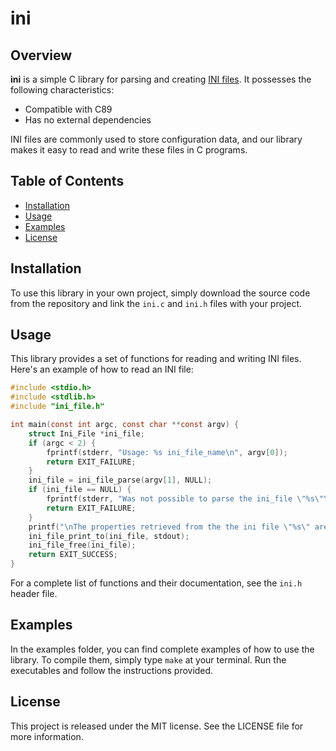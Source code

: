 # ini

## Overview

**ini** is a simple C library for parsing and creating [INI files](https://en.wikipedia.org/wiki/INI_file). It possesses the following characteristics:

- Compatible with C89
- Has no external dependencies

INI files are commonly used to store configuration data, and our library makes it easy to read and write these files in C programs.

## Table of Contents

- [Installation](#installation)
- [Usage](#usage)
- [Examples](#examples)
- [License](#license)

## Installation

To use this library in your own project, simply download the source code from the repository and link the `ini.c` and `ini.h` files with your project.

## Usage

This library provides a set of functions for reading and writing INI files. Here's an example of how to read an INI file:

```c
#include <stdio.h>
#include <stdlib.h>
#include "ini_file.h"

int main(const int argc, const char **const argv) {
    struct Ini_File *ini_file;
    if (argc < 2) {
        fprintf(stderr, "Usage: %s ini_file_name\n", argv[0]);
        return EXIT_FAILURE;
    }
    ini_file = ini_file_parse(argv[1], NULL);
    if (ini_file == NULL) {
        fprintf(stderr, "Was not possible to parse the ini_file \"%s\"\n", argv[1]);
        return EXIT_FAILURE;
    }
    printf("\nThe properties retrieved from the the ini file \"%s\" are:\n\n", argv[1]);
    ini_file_print_to(ini_file, stdout);
    ini_file_free(ini_file);
    return EXIT_SUCCESS;
}
```

For a complete list of functions and their documentation, see the `ini.h` header file.

## Examples

In the examples folder, you can find complete examples of how to use the library. To compile them, simply type `make` at your terminal. Run the executables and follow the instructions provided.

## License

This project is released under the MIT license. See the LICENSE file for more information.
